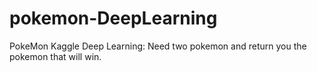 # pokemon-DeepLearning
PokeMon Kaggle Deep Learning:
  Need two pokemon and return you the pokemon that will win.
